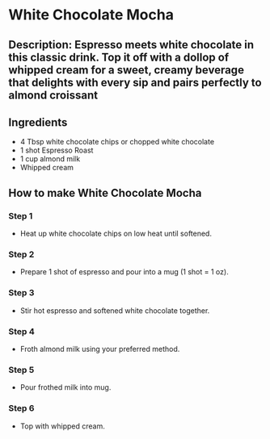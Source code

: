 # White Chocolate Mocha​


## Description: Espresso meets white chocolate in this classic drink. Top it off with a dollop of whipped cream for a sweet, creamy beverage that delights with every sip and  pairs  perfectly to almond croissant


## Ingredients

- 4 Tbsp white chocolate chips or chopped white chocolate
- 1 shot Espresso Roast
- 1 cup almond milk
- Whipped cream

## How to make White Chocolate Mocha​

### Step 1

- Heat up white chocolate chips on low heat until softened.

### Step 2

- Prepare 1 shot of espresso and pour into a mug (1 shot = 1 oz).

### Step 3

- Stir hot espresso and softened white chocolate together.

### Step 4

- Froth almond milk using your preferred method.

### Step 5

- Pour frothed milk into mug.

### Step 6

- Top with whipped cream.
